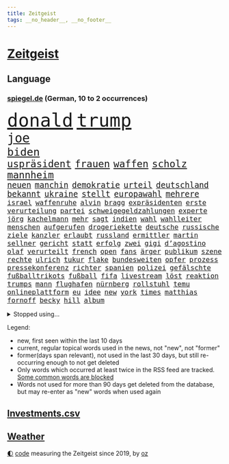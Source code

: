 ```yaml
---
title: Zeitgeist
tags: __no_header__, __no_footer__
---
```


# [Zeitgeist](https://oliz.io/zeitgeist/)

## Language

<h3><a href="https://www.spiegel.de" target="_blank">spiegel.de</a> (German, 10 to 2 occurrences)</h3>
<p style="font-family:monospace">
<span style="font-size:32pt"><a href="news_links.html#donald" class="current">donald</a></span>
<span style="font-size:32pt"><a href="news_links.html#trump" class="current">trump</a></span>
<br>
<span style="font-size:22pt"><a href="news_links.html#joe" class="current">joe</a></span>
<br>
<span style="font-size:19pt"><a href="news_links.html#biden" class="current">biden</a></span>
<br>
<span style="font-size:17pt"><a href="news_links.html#uspräsident" class="current">uspräsident</a></span>
<span style="font-size:17pt"><a href="news_links.html#frauen" class="current">frauen</a></span>
<span style="font-size:17pt"><a href="news_links.html#waffen" class="current">waffen</a></span>
<span style="font-size:17pt"><a href="news_links.html#scholz" class="current">scholz</a></span>
<span style="font-size:17pt"><a href="news_links.html#mannheim" class="current">mannheim</a></span>
<br>
<span style="font-size:14pt"><a href="news_links.html#neuen" class="current">neuen</a></span>
<span style="font-size:14pt"><a href="news_links.html#manchin" class="new">manchin</a></span>
<span style="font-size:14pt"><a href="news_links.html#demokratie" class="current">demokratie</a></span>
<span style="font-size:14pt"><a href="news_links.html#urteil" class="current">urteil</a></span>
<span style="font-size:14pt"><a href="news_links.html#deutschland" class="current">deutschland</a></span>
<span style="font-size:14pt"><a href="news_links.html#bekannt" class="current">bekannt</a></span>
<span style="font-size:14pt"><a href="news_links.html#ukraine" class="current">ukraine</a></span>
<span style="font-size:14pt"><a href="news_links.html#stellt" class="current">stellt</a></span>
<span style="font-size:14pt"><a href="news_links.html#europawahl" class="current">europawahl</a></span>
<span style="font-size:14pt"><a href="news_links.html#mehrere" class="current">mehrere</a></span>
<br>
<span style="font-size:12pt"><a href="news_links.html#israel" class="current">israel</a></span>
<span style="font-size:12pt"><a href="news_links.html#waffenruhe" class="current">waffenruhe</a></span>
<span style="font-size:12pt"><a href="news_links.html#alvin" class="new">alvin</a></span>
<span style="font-size:12pt"><a href="news_links.html#bragg" class="new">bragg</a></span>
<span style="font-size:12pt"><a href="news_links.html#expräsidenten" class="current">expräsidenten</a></span>
<span style="font-size:12pt"><a href="news_links.html#erste" class="current">erste</a></span>
<span style="font-size:12pt"><a href="news_links.html#verurteilung" class="current">verurteilung</a></span>
<span style="font-size:12pt"><a href="news_links.html#partei" class="current">partei</a></span>
<span style="font-size:12pt"><a href="news_links.html#schweigegeldzahlungen" class="current">schweigegeldzahlungen</a></span>
<span style="font-size:12pt"><a href="news_links.html#experte" class="current">experte</a></span>
<span style="font-size:12pt"><a href="news_links.html#jörg" class="current">jörg</a></span>
<span style="font-size:12pt"><a href="news_links.html#kachelmann" class="current">kachelmann</a></span>
<span style="font-size:12pt"><a href="news_links.html#mehr" class="current">mehr</a></span>
<span style="font-size:12pt"><a href="news_links.html#sagt" class="current">sagt</a></span>
<span style="font-size:12pt"><a href="news_links.html#indien" class="current">indien</a></span>
<span style="font-size:12pt"><a href="news_links.html#wahl" class="current">wahl</a></span>
<span style="font-size:12pt"><a href="news_links.html#wahlleiter" class="new">wahlleiter</a></span>
<span style="font-size:12pt"><a href="news_links.html#menschen" class="current">menschen</a></span>
<span style="font-size:12pt"><a href="news_links.html#aufgerufen" class="current">aufgerufen</a></span>
<span style="font-size:12pt"><a href="news_links.html#drogeriekette" class="new">drogeriekette</a></span>
<span style="font-size:12pt"><a href="news_links.html#deutsche" class="current">deutsche</a></span>
<span style="font-size:12pt"><a href="news_links.html#russische" class="current">russische</a></span>
<span style="font-size:12pt"><a href="news_links.html#ziele" class="current">ziele</a></span>
<span style="font-size:12pt"><a href="news_links.html#kanzler" class="current">kanzler</a></span>
<span style="font-size:12pt"><a href="news_links.html#erlaubt" class="current">erlaubt</a></span>
<span style="font-size:12pt"><a href="news_links.html#russland" class="current">russland</a></span>
<span style="font-size:12pt"><a href="news_links.html#ermittler" class="current">ermittler</a></span>
<span style="font-size:12pt"><a href="news_links.html#martin" class="current">martin</a></span>
<span style="font-size:12pt"><a href="news_links.html#sellner" class="new">sellner</a></span>
<span style="font-size:12pt"><a href="news_links.html#gericht" class="current">gericht</a></span>
<span style="font-size:12pt"><a href="news_links.html#statt" class="current">statt</a></span>
<span style="font-size:12pt"><a href="news_links.html#erfolg" class="current">erfolg</a></span>
<span style="font-size:12pt"><a href="news_links.html#zwei" class="current">zwei</a></span>
<span style="font-size:12pt"><a href="news_links.html#gigi" class="new">gigi</a></span>
<span style="font-size:12pt"><a href="news_links.html#d’agostino" class="new">d’agostino</a></span>
<span style="font-size:12pt"><a href="news_links.html#olaf" class="current">olaf</a></span>
<span style="font-size:12pt"><a href="news_links.html#verurteilt" class="current">verurteilt</a></span>
<span style="font-size:12pt"><a href="news_links.html#french" class="current">french</a></span>
<span style="font-size:12pt"><a href="news_links.html#open" class="current">open</a></span>
<span style="font-size:12pt"><a href="news_links.html#fans" class="current">fans</a></span>
<span style="font-size:12pt"><a href="news_links.html#ärger" class="current">ärger</a></span>
<span style="font-size:12pt"><a href="news_links.html#publikum" class="current">publikum</a></span>
<span style="font-size:12pt"><a href="news_links.html#szene" class="current">szene</a></span>
<span style="font-size:12pt"><a href="news_links.html#rechte" class="current">rechte</a></span>
<span style="font-size:12pt"><a href="news_links.html#ulrich" class="current">ulrich</a></span>
<span style="font-size:12pt"><a href="news_links.html#tukur" class="new">tukur</a></span>
<span style="font-size:12pt"><a href="news_links.html#flake" class="current">flake</a></span>
<span style="font-size:12pt"><a href="news_links.html#bundesweiten" class="new">bundesweiten</a></span>
<span style="font-size:12pt"><a href="news_links.html#opfer" class="current">opfer</a></span>
<span style="font-size:12pt"><a href="news_links.html#prozess" class="current">prozess</a></span>
<span style="font-size:12pt"><a href="news_links.html#pressekonferenz" class="current">pressekonferenz</a></span>
<span style="font-size:12pt"><a href="news_links.html#richter" class="current">richter</a></span>
<span style="font-size:12pt"><a href="news_links.html#spanien" class="current">spanien</a></span>
<span style="font-size:12pt"><a href="news_links.html#polizei" class="current">polizei</a></span>
<span style="font-size:12pt"><a href="news_links.html#gefälschte" class="current">gefälschte</a></span>
<span style="font-size:12pt"><a href="news_links.html#fußballtrikots" class="new">fußballtrikots</a></span>
<span style="font-size:12pt"><a href="news_links.html#fußball" class="current">fußball</a></span>
<span style="font-size:12pt"><a href="news_links.html#fifa" class="current">fifa</a></span>
<span style="font-size:12pt"><a href="news_links.html#livestream" class="current">livestream</a></span>
<span style="font-size:12pt"><a href="news_links.html#löst" class="current">löst</a></span>
<span style="font-size:12pt"><a href="news_links.html#reaktion" class="current">reaktion</a></span>
<span style="font-size:12pt"><a href="news_links.html#trumps" class="current">trumps</a></span>
<span style="font-size:12pt"><a href="news_links.html#mann" class="current">mann</a></span>
<span style="font-size:12pt"><a href="news_links.html#flughafen" class="current">flughafen</a></span>
<span style="font-size:12pt"><a href="news_links.html#nürnberg" class="current">nürnberg</a></span>
<span style="font-size:12pt"><a href="news_links.html#rollstuhl" class="current">rollstuhl</a></span>
<span style="font-size:12pt"><a href="news_links.html#temu" class="current">temu</a></span>
<span style="font-size:12pt"><a href="news_links.html#onlineplattform" class="current">onlineplattform</a></span>
<span style="font-size:12pt"><a href="news_links.html#eu" class="current">eu</a></span>
<span style="font-size:12pt"><a href="news_links.html#idee" class="current">idee</a></span>
<span style="font-size:12pt"><a href="news_links.html#new" class="current">new</a></span>
<span style="font-size:12pt"><a href="news_links.html#york" class="current">york</a></span>
<span style="font-size:12pt"><a href="news_links.html#times" class="current">times</a></span>
<span style="font-size:12pt"><a href="news_links.html#matthias" class="current">matthias</a></span>
<span style="font-size:12pt"><a href="news_links.html#fornoff" class="new">fornoff</a></span>
<span style="font-size:12pt"><a href="news_links.html#becky" class="new">becky</a></span>
<span style="font-size:12pt"><a href="news_links.html#hill" class="current">hill</a></span>
<span style="font-size:12pt"><a href="news_links.html#album" class="current">album</a></span>
</p>
<details>
<summary>Stopped using...</summary>
<p class="former" style="font-size:12pt">
pause(1318) schickt(1317) mainz(1316) position(1316) september(1316) fdpchef(1315) forderungen(1315) menge(1315) angeklagte(1314) anspruch(1314) aufgeben(1314) erzielt(1314) fahrzeuge(1314) wirtschaftsminister(1314) 400(1313) kalifornien(1313) ändert(1313) becker(1312) gestohlen(1312) schwarzen(1312) software(1312) statement(1312) abstimmung(1311) baby(1311) diktator(1311) führerschein(1311) mengen(1311) bekannten(1310) beobachtet(1310) jens(1310) leichter(1310) minute(1310) umgehen(1310) verändert(1310) aufruf(1309) berichterstattung(1309) extreme(1309) tests(1309) bereich(1308) beschäftigten(1308) erbe(1308) facebook(1308) passen(1308) senken(1308) bezahlt(1307) morgen(1307) obama(1307) debakel(1306) miteinander(1306) verbraucher(1306) junger(1305) nachrichten(1305) pocht(1304) werder(1304) schlagzeilen(1303) schuss(1303) wirtschaftsministerium(1303) zugelassen(1303) e(1302) feld(1302) hürden(1302) mode(1302) aktiv(1301) gaben(1301) rat(1301) türkischen(1301) klimapolitik(1300) klären(1300) getrennt(1299) polnische(1299) gekauft(1298) küstenwache(1298) marke(1298) siegte(1298) aufnahme(1297) tiefen(1297) mehrerer(1295) erlebte(1294) führenden(1294) hinten(1294) immerhin(1294) konsum(1294) bäume(1293) möglicherweise(1293) hunger(1289) vorgänger(1288) aufgetaucht(1287) freiwillig(1285) stress(1285) kräfte(1284) rentner(1284) konferenz(1283) bremsen(1282) gehörte(1282) klasse(1282) schneider(1281) gefühl(1280) abhängig(1277) angeboten(1276) bewegt(1272) verdoppelt(1262) dankt(1224) zustimmen(1202) lehrerin(1189) strecken(1149) stoltenberg(1113) lediglich(1093) spiegelreporter(1077) ausbildung(1068) seither(1060) truppe(1056) sammelt(1053) kleidung(1052) schrumpft(1046) freigesprochen(1037) autoren(1034) insbesondere(1029) befürwortet(1007) günstiges(994) wissing(985) angestellten(983) world(981) nfl(964) vorteil(961) radikalen(957) älteste(953) kursieren(950) eingeführt(944) abschreckung(943) energiekrise(939) zeitpunkt(937) studenten(929) magazin(927) ostdeutschland(927) menschlichkeit(922) lieferungen(919) tödlichem(919) bekannteste(910) otto(897) verabschieden(882) lieferung(881) zustimmung(881) oligarchen(878) bundesinnenministerin(874) hinzu(860) unmittelbar(798) riskant(794) besetzte(793) rezession(788) flüchten(778) organisierte(778) beben(774) braunschweig(772) ausstieg(762) bezeichnen(762) filialen(747) trocken(736) unterlag(736) harter(730) 2026(725) zunahme(719) titelverteidiger(717) cannabis(716) reporterin(716) chinesischer(715) joshua(710) 110(709) nationale(699) jimmy(696) unentschieden(693) älter(693) ukrainerusslandkrieg(692) ängste(692) finde(686) 16jähriger(684) kampagne(681) geschichtenewsletter(679) braun(676) extra(671) erlegen(668) vernichtet(666) legal(665) fpö(658) hetze(644) hände(640) studieren(639) wünsche(635) 05(633) angezeigt(631) sicherer(626) farben(616) verfassungsgericht(615) auseinander(614) krawalle(599) rose(596) nationaltrainer(595) sohnes(594) sauber(587) katze(585) knappe(581) sportdirektor(581) standard(579) ignoriert(576) indonesien(576) fördert(569) abbruch(566) fängt(559) todesstrafe(559) billigt(555) aussichten(553) reißen(546) düster(545) 4(543) staates(542) testet(536) saarlouis(531) migrationspolitik(530) asylbewerber(519) konzernchef(510) hürde(507) tauchte(507) day(501) beliebter(500) solcher(495) perspektive(488) geschadet(486) leistungen(486) springen(485) zwingt(485) bad(482) herstellers(480) jason(480) marode(477) messe(476) startups(475) gelangt(466) süchtig(465) läufer(462) rechtsaußen(461) umdenken(460) siedlung(458) überschattet(449) kaiser(444) toll(444) coup(443) moskauer(440) geklaut(439) wütenden(439) warb(438) zusammenstoß(436) spiegelreport(434) schwangerschaftsabbrüche(433) beigetragen(430) zukünftig(430) z(429) wendepunkt(428) gejagt(427) festgelegt(420) umsetzen(417) aktueller(409) angelegenheit(406) 800(401) mädchens(394) bundesweite(391) nationalkonservative(388) fisch(385) chicago(382) usamerikanische(382) grundlage(379) erstem(375) rad(374) arabischen(373) vollem(371) 15jährige(370) kane(368) auswirken(366) schätzen(364) vierten(364) prognostiziert(362) staats(345) verweis(345) cool(343) fürth(343) greuther(343) henry(343) dortige(342) sizilien(342) beckenbauer(341) wirtschaftlich(340) luftangriffen(338) tropfen(338) hitzewellen(336) sonntagmorgen(336) kette(331) tusk(331) defensive(330) installation(329) schnellstmöglich(329) bunter(327) basis(325) wahlbetrug(324) argentinische(322) abwenden(319) quellen(319) berufen(316) händen(315) unseren(315) nachhaltige(311) beschloss(310) travis(310) ärmelkanal(310) csuchef(305) victoria(305) schlimmer(304) vermittelt(303) variante(299) winzige(299) albert(298) brandmauer(298) atlanta(297) ausgehandelt(297) vormittag(297) ausgetauscht(295) entpuppt(295) gerichtsverfahren(295) stützen(294) britney(292) spears(292) zerbrochen(292) mittelalter(287) beispiellose(282) verschlechtert(278) teilzeit(276) metern(275) stoppte(274) rasche(270) bein(268) hisbollah(265) knie(265) wolff(264) jüdisches(263) rekonstruktion(263) angefahren(262) einmarsch(262) 24jährige(261) brücken(259) rucksack(259) ferne(253) ködern(253) topspiel(253) erstattet(252) rückenschmerzen(251) berger(250) videoapp(249) sperrte(248) antisemitischen(247) generalbundesanwalt(243) kassel(243) miliz(243) geradezu(241) umfragetief(241) bunt(240) mittelfeld(240) update(240) chemnitz(239) kanal(238) manila(238) nszeit(238) peinliche(238) bezug(237) kimmich(236) milliardenhöhe(236) bars(235) leitung(235) nagel(234) preisverleihung(234) gelobt(233) verfolgte(232) getöteter(231) a7(230) teslachef(230) übernahm(230) kehrtwende(229) denver(227) ostukraine(226) dankbar(224) verwickelt(224) erkältung(222) weltgrößte(221) kaution(220) version(220) orlando(219) umfragewerte(219) kelce(218) rekordzahl(217) tabellenkeller(217) taugen(217) flieht(216) gewährt(216) continental(215) del(215) mars(214) feiertage(213) geschleudert(213) pub(213) intern(211) schweiger(211) til(211) central(210) höchster(210) pushbacks(210) berechtigt(208) versuche(207) absicht(206) erfindung(206) bauten(205) usrepräsentantenhaus(205) monarchie(204) überraschende(204) erkenntnis(203) hakt(203) raketenangriffe(203) bundespräsidenten(202) hamasgeiseln(201) optimistischer(200) stadien(200) briefe(198) schwaben(198) israelischem(197) konflikten(197) thierry(197) cyberattacken(196) exchef(196) interne(196) mobilisiert(195) liebäugelt(192) spiegelredakteurin(192) armeechef(191) hamaschef(191) klingen(191) belgischen(190) hasst(190) karim(189) kommissar(189) tochterfirma(189) verlusten(189) lebron(188) mangelt(188) pickup(188) tabellenplatz(188) unbeliebt(188) kilo(187) agrarminister(186) brandt(186) ruhen(186) südchinesisches(186) jüdinnen(185) abschiebung(184) bagdad(184) kritischer(184) ski(183) süd(183) verpackungsmüll(183) beihilfe(182) abfall(180) nahostkrieg(180) geiselnahme(179) habecks(179) bären(178) websites(178) raser(177) dienstagmorgen(175) suizid(175) saal(174) torjäger(174) magic(173) cameron(172) kliniken(172) myanmars(172) dürr(171) petra(171) spiels(171) ausschlussverfahren(170) zugreifen(170) stationieren(169) ukrainern(169) 2012(168) empathie(168) pädagogin(168) vollzieht(168) bundeskartellamt(166) golden(166) haftstrafen(166) selbstverteidigung(165) helsinki(164) kopfschmerzen(164) zuschauen(164) bundesligisten(162) endgültige(162) großzügig(162) traditionelle(161) beklagen(160) kühe(160) motive(160) raketenangriff(160) rechtswidrig(160) zugeständnisse(160) rettungssanitäter(159) wählerinnen(159) armin(158) ausgleich(157) begrenzung(157) junis(157) wehrpflichtige(157) ultimatum(156) zerstritten(156) aires(155) beteiligen(155) buenos(155) lernt(155) forderten(154) rentnerinnen(154) werkzeug(152) ausgedacht(151) kulturinstitutionen(151) pentagon(151) südosten(151) überzieht(151) konstantin(150) konservativer(149) befand(147) japans(147) dubai(146) rathaus(146) herstellen(145) paare(145) zunehmen(145) 70jährige(144) diktators(144) rebellen(144) residenz(144) vorfällen(144) zurückgehen(144) eingezogen(143) verstößt(142) fdpfraktionschef(141) schwert(141) handtaschen(140) autokraten(139) verschwörungstheorien(139) überragte(139) kate(138) kremlgegner(138) weltcup(138) willy(138) astronauten(137) royale(137) studios(137) luftalarm(136) notaufnahme(136) viren(136) übernommen(136) abgefeuert(133) dessert(133) misshandlung(133) heiratsantrag(132) melanie(132) schwestern(132) diversen(131) lachen(131) nutzungsrechte(131) 118(130) beamter(130) frühzeitig(130) luxemburg(130) parteiführung(130) vorsatz(130) 02(129) aufgedeckt(129) verstärkte(129) bachmut(128) fünftel(128) gerammt(128) kameramann(127) leidenschaftlicher(127) routinier(127) lauten(126) ruiniert(126) wärmepumpen(126) hob(125) phoenix(125) schleppende(125) suns(125) mexikanische(124) hauch(123) soziologin(123) françoise(122) homo(122) patriotismus(122) witze(122) eisbären(121) rekordhitze(120) musikerinnen(119) rast(119) wolverhampton(119) arbeitsminister(118) anpassung(117) biennale(117) briten(117) daniela(117) kunstausstellung(117) nachzudenken(117) utah(117) zeitzeugen(117) kranken(116) miesen(116) untersuchungskommission(116) verbraucherzentralen(116) aufklären(115) everton(115) abgetaucht(114) perfektes(114) innsbruck(113) autoritär(112) bestsellerautor(112) hilfskräfte(112) machtwort(112) männliches(112) niemals(112) barfuß(111) bedient(111) spione(111) western(111) fehlenden(110) fernhalten(110) spezialisiert(110) wohnungssuche(110) darsteller(109) kaltes(109) jackson(108) losgehen(108) festgenommene(107) hai(107) kansas(107) luftschlägen(107) verwehrt(107) canon(106) entlastungen(106) schlaflose(106) sony(106) fusion(105) roboter(105) 65jährige(104) trauung(104) ungewohnt(104) busse(103) gegensteuern(103) klamotten(103) offizier(103) quarterback(103) schläft(103) spitzenverdiener(103) teamchef(103) verbündete(103) great(102) insolvenzverwalter(102) mandat(102) motorradfahrer(102) ohrfeige(102) autokrat(101) biosprit(101) kriegsgefangene(101) bedeckt(100) kurth(100) erobert(99) girls(99) limit(99) blockierten(98) ios(98) ohrringe(98) unabhängigen(98) unternehmensgruppe(98) eheschließung(97) insolvente(97) bruttoinlandsprodukt(96) herausforderer(96) parteiausschlussverfahren(96) schwindel(96) hallen(95) horrorfilm(95) todesurteil(95) vergangenes(95) anwalts(94) blaupause(94) nützen(94) stütze(94) haniyyeh(93) ismail(93) murphy(93) vereinzelte(93) internationales(92) durant(91) erfolgsspur(91) frühling(91) hitlergruß(91) nairobi(91) rod(91) swifts(91) turniersieg(91) wettbewerbshüter(91) brot(90) finanzwende(90) geflutet(90) ifoindex(90) millionenschwere(90) negativ(90) ritter(90) stundenkilometern(90) basketballweltmeister(89) bundesfamilienministeriums(89) gestand(89) manfred(89) 1924(88) absatzmarkt(88) katalonien(88) natogeneralsekretär(88) spätere(88) stärkeren(88) xavi(88) zustande(88) afdmann(87) doppelpack(87) drecksarbeit(87) ellen(87) jugendlichem(87) palästinenserhilfswerk(87) verdrängung(87) wovon(87) zugelassenen(87) bürgersteig(86) irakische(86) klettern(86) schienen(86) seil(86) staatsanwaltschaften(86) teenagern(86) testosteron(86) westafrikanischen(86) ableger(85) duellieren(85) erschienen(85) inhalt(85) menschenkette(85) seltsam(85) verknüpft(85) verwirrte(85) bronze(84) entspricht(84) geschichten(84) jayz(84) korruptionsbekämpfung(84) politbarometer(84) produzierten(84) schuhe(84) angewendet(83) ausrichten(83) jobturbo(83) korruptionsvorwürfen(83) schweiß(83) supermarktkette(83) unionspolitiker(83) afdfunktionäre(82) bettlaken(82) erkan(82) schale(82) walz(82) wellbrock(82) zartbitter(82) ungarische(81) universal(81) widerlegen(81) üppiger(81) chiefs(80) frauengefängnis(80) interpol(80) knochen(80) organisationskomitee(80) prallt(80) syrsky(80) südwestlich(80) unbemerkt(80) vorstoßen(80) wachstums(80) weitergegeben(80) aserbaidschans(79) hamiltons(79) oberbefehlshaber(79) pasta(79) professoren(79) riet(79) ruinen(79) sechsjährigem(79) sechste(79) täuscht(79) versace(79) disneyland(78) gefälscht(78) kehl(78) krönt(78) rechtspopulistischen(78) augsburger(77) bemerkungen(77) bluttat(77) fujifilm(77) namibias(77) nikon(77) ohren(77) versetzt(77) wahlkampagne(77) washingtons(77) breitere(76) formieren(76) jährlichen(76) klette(76) lieferdienste(76) maßgeblich(76) patriarch(76) reklamiert(76) stromnetze(76) verhältnismäßig(76) falschinformationen(75) gedenkstätte(75) gegessen(75) logisch(75) oberpfalz(75) produktionsrückgang(75) schöpft(75) siebten(75) striktere(75) wohne(75) zurückfordern(75) 129(74) albanese(74) gesetzesvorhaben(74) luftballons(74) märkten(74) nflgeschichte(74) terrorgruppen(74) usmoderator(74) verkürzte(74) attraktion(73) datenschützer(73) dienste(73) freistil(73) günter(73) plagiatsjäger(73) schuldenabbau(73) enttäuschungen(72) ethnologin(72) gerd(72) huawei(72) langweilt(72) loyalität(72) statue(72) autofahrerin(71) fahndungsliste(71) forschungsteam(71) freut(71) hanau(71) platte(71) taylorswiftfans(71) 54(70) johanna(70) raffinierten(70) revolutionsgericht(70) sportwelt(70) tauruslieferung(70) trennten(70) ungelöst(70) 42jährigen(69) case(69) cold(69) güterwaggons(69) längerfristige(69) meistertitel(69) rassemblement(69) silvestermord(69) suzuki(69) aldi(68) außergewöhnliches(68) kanadischen(68) mexikaner(68) pose(68) videoplattform(68) alligator(67) bezahlte(67) eindeutig(67) jährt(67) menschenrechtsverletzungen(67) sexualisierter(67) vorweisen(67) zehnten(67) gedanke(66) hirngespinst(66) nebraska(66) präsentation(66) brutto(65) esch(65) europe(65) fabrice(65) julija(65) kajak(65) klosters(65) leggeri(65) nawalnaja(65) 1982(64) bespuckt(64) füße(64) kimmel(64) klettert(64) stimmlich(64) strafrechtliche(64) canaria(63) gran(63) hafens(63) intensivieren(63) kitchen(63) oklahoma(63) preisdeckel(63) segler(63) weitaus(63) befördert(62) country(62) dmitrij(62) geywitz(62) klara(62) pippi(62) geiselabkommen(61) isolation(61) lewinsky(61) ludwigshafen(61) marseille(61) monica(61) queens(61) scheidung(61) verbraucherpreise(61) wirtschaftswende(61) platzes(60) rhetorik(60) fehlten(59) hörte(59) skandinavischen(59) zurückbringen(59) friedhof(58) heilbronn(58) lawrow(58) lidl(58) schädlichen(58) selbstbild(58) sergej(58) talente(58) versöhnung(58) zerstrittene(58) auswärts(57) cybersicherheit(57) exrafterroristin(57) marihuana(57) spice(57) tierpark(57) ärztlichen(57) beliebtes(56) hülkenberg(56) kigenerierter(56) kriegsverlauf(56) lästern(56) usmilitärhilfe(56) verschlossene(56) 66jährigen(55) amazongründer(55) bestandsaufnahme(55) bezos(55) euparlaments(55) ruth(55) verzückt(55) dümmste(54) fähig(54) kaufkraft(54) konfrontationskurs(54) meistgesuchten(54) satte(54) ussanktionen(54) wiederentdeckung(54) ariel(53) betrunkene(53) diktatoren(53) haiti(53) meeren(53) verschmutzung(53) verschollenes(53) wohlstandsverlust(53) auflage(52) berührende(52) erstaunt(52) karina(52) liveschalte(52) spontanen(52) up(52) vergehens(52) bomben(51) einkünfte(51) imageschaden(51) abgelaufen(50) beigetreten(50) costar(50) probefahrt(50) verarbeitet(50) 57(49) heidenheims(49) südfrankreich(49) ittrich(48) klaas(48) stemmt(48) wohnmobiltour(48) appstores(47) friedensgipfel(47) steuergeld(47) stießen(47) topmanagement(47) bedauerlich(46) einblick(46) geheimer(46) schläge(46) schulzeit(46) todesfällen(46) abschalten(45) allgemeinheit(45) havertz(45) porträt(45) prahlt(45) rechtskonservative(45) sportunterricht(45) verschuldete(45) erschlagen(44) freundlichkeit(44) lakers(44) nominierten(44) pastasoße(44) schub(44) holtby(43) spielten(43) stammende(43) verwüstungen(43) zurückrudern(43) überfahrt(43) analysten(42) bandengewalt(42) gartenkolumne(42) ladekabel(42) mache(42) patzt(42) pessimistisch(42) usgesetz(42) verbrauchen(42) havannasyndrom(41) mikrowellenwaffen(41) registrieren(41) rätselhaftes(41) usdiplomaten(41) voraussichtlich(41) ausrüster(40) dagegenhalten(40) milliardengeschäft(40) objekt(40) paket(40) sparten(40) beachtet(39) billy(39) schulamt(39) sicherheitsgefühl(39) umweltschutz(39) usfernsehen(39) werkstätten(39) attraktiv(38) devise(38) finanzbranche(38) footballstar(38) restaurantführer(38) veteranentag(38) wasserknappheit(38) überteuert(38) 2004(37) 250(37) arbeitskräften(37) dfbausrüsterwechsel(37) menschenrechtler(37) schick(37) usjustiz(37) dramatischem(36) geburtenrate(36) montiert(36) prostituierte(36) reizgas(36) rentenerhöhung(36) sammelklage(36) schlager(36) unseres(36) vereiteln(36) bravo(35) dunkelheit(35) durchsetzung(35) krediten(35) milliardenhilfe(35) recycling(35) riskanten(35) syrischer(35) wachsam(35) würzig(35) 20jährige(34) assistentin(34) aufarbeiten(34) brachen(34) deuter(34) ortlieb(34) rucksäcke(34) verwandelt(34) wolke(34) fußballverbands(33) instrumentalisierung(33) mecklenburg(33) rouge(33) statistische(33) aufgeregt(32) buches(32) locker(32) arbeitszeit(31) besserverdiener(31) cannabisteillegalisierung(31) ehrenpräsident(31) geschieht(31) studio(31) überwachungskamera(31) frühlingsfest(30) quiet(30) saharastaub(30) fußballliga(29) opel(29) schmelz(29) schwerwiegendes(29) züchten(29) 44(28) besatzer(28) dirigent(28) haushaltsüberschuss(28) maryland(28) queeren(28) zehntausend(28) gereizt(27) terrorverdacht(27) vergewaltigungsvorwürfe(27) verrat(27) übelkeit(27) angetrieben(26) einrichtung(26) großangriff(26) kommandostruktur(26) konjunkturprognose(26) louis(26) nienburg(26) sechsten(26) sommerlich(26) desselben(25) janet(25) pflichten(25) tagebuch(25) tierpfleger(25) nett(24) postet(24) zugesetzt(24) gefangenen(23) guillaume(23) kürzen(23) mexikanischen(23) netflixfilm(23) schmutzige(23) terrorvorwürfen(23) unterkühlt(23) verkraftet(23) andernorts(22) arabisch(22) funktionäre(22) ampelpartnern(21) beeindruckt(21) beschleunigung(21) binz(21) erdogan(21) geldautomat(21) greifswalder(21) kronzeuge(21) mathieu(21) poel(21) verspielt(21) afrikanischer(20) ausfällt(20) begünstigen(20) entertainer(20) unzureichend(20) weber(20) wertvolles(20) 97(19) amtsgeschäfte(19) ausreicht(19) blutspur(19) chrupalla(19) entgeht(19) erheblicher(19) handlungsbedarf(19) jamie(19) rechtspopulistischer(19) tino(19) verhaftete(19) zahnbehandlung(19) afdspitze(18) enttarnt(18) netzausbau(18) relativ(18) repariert(18) sterbebett(18) weltklassespieler(18) ermittelte(17) knauf(17) leyens(17) aufregen(16) doppelmord(16) gräber(16) herausragender(16) hommage(16) rennfahrer(16) spielplatz(16) kandidatinnen(15) medizinisch(15) seelischen(15) sergio(15) spdspitze(15) millionenmetropole(14) project(14) rettungsversuche(14) theoretisch(14) verhaften(14) europaspitzenkandidat(13) oranienburg(13) warenhäuser(13) angesprochen(12) brothers(12) gestein(12) grenzkontrollen(12) großkonzerne(12) hoeneß'(12) laurence(12) ruang(12) unglücklich(12) wunderbaren(12) angegriffenen(11) atomausstieg(11) fischern(11) flair(11) gehörten(11) kehrte(11) klimaschutzgesetz(11) nachspiel(11) order(11) prosieben(11) schlechteste(11) schmerz(11) tarif(11)
</p>
</details>
<p>Legend:
<ul>
<li><span class="new">new</span>, first seen within the last 10 days</li>
<li><span class="current">current</span>, regular topical words used in the news, not "new", not "former"</li>
<li><span class="former">former(days span relevant)</span>, not used in the last 30 days, but still re-occurring enough to not get deleted</li>
<li>Only words which occurred at least twice in the RSS feed are tracked. <a href="language/filters.py">Some common words are blocked</a></li>
<li>Words not used for more than 90 days get deleted from the database, but may re-enter as "new" words when used again</li>
</ul>
</p>

## [Investments](investments.html)[.csv](investments.csv)

## [Weather](weather.html)

<footer>
<a href="javascript:toggleTheme()" class="nav">🌓</a>
<a href="https://github.com/ooz/zeitgeist">code</a> measuring the Zeitgeist since 2019, by <a href="https://oliz.io">oz</a>
</footer>
